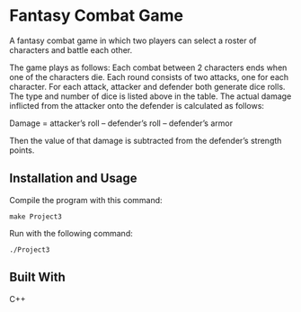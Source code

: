 # Fantasy Combat Game

A fantasy combat game in which two players can select a roster of characters and battle each other. 

The game plays as follows:
Each combat between 2 characters ends when one of the characters die.
Each round consists of two attacks, one for each character. For each attack, attacker and defender both generate dice rolls. The type and number of dice is listed above in the table.
The actual damage inflicted from the attacker onto the defender is calculated as follows:

Damage = attacker’s roll – defender’s roll – defender’s armor

Then the value of that damage is subtracted from the defender’s strength points.

## Installation and Usage
Compile the program with this command:
```
make Project3
```
Run with the following command:
```unix
./Project3
```

## Built With
C++

